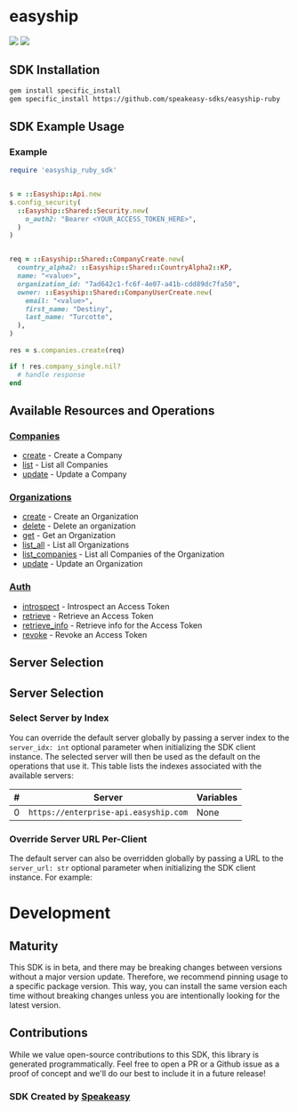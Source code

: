 # easyship

<div align="left">
    <a href="https://speakeasyapi.dev/"><img src="https://custom-icon-badges.demolab.com/badge/-Built%20By%20Speakeasy-212015?style=for-the-badge&logoColor=FBE331&logo=speakeasy&labelColor=545454" /></a>
    <a href="https://github.com/speakeasy-sdks/easyship-ruby.git/actions"><img src="https://img.shields.io/github/actions/workflow/status/speakeasy-sdks/easyship-ruby/speakeasy_sdk_generation.yml?style=for-the-badge" /></a>
    
</div>

<!-- Start SDK Installation [installation] -->
## SDK Installation

```bash
gem install specific_install
gem specific_install https://github.com/speakeasy-sdks/easyship-ruby 
```
<!-- End SDK Installation [installation] -->

<!-- Start SDK Example Usage [usage] -->
## SDK Example Usage

### Example

```ruby
require 'easyship_ruby_sdk'


s = ::Easyship::Api.new
s.config_security(
  ::Easyship::Shared::Security.new(
    o_auth2: "Bearer <YOUR_ACCESS_TOKEN_HERE>",
  )
)


req = ::Easyship::Shared::CompanyCreate.new(
  country_alpha2: ::Easyship::Shared::CountryAlpha2::KP,
  name: "<value>",
  organization_id: "7ad642c1-fc6f-4e07-a41b-cdd89dc7fa50",
  owner: ::Easyship::Shared::CompanyUserCreate.new(
    email: "<value>",
    first_name: "Destiny",
    last_name: "Turcotte",
  ),
)
    
res = s.companies.create(req)

if ! res.company_single.nil?
  # handle response
end

```
<!-- End SDK Example Usage [usage] -->

<!-- Start Available Resources and Operations [operations] -->
## Available Resources and Operations

### [Companies](docs/sdks/companies/README.md)

* [create](docs/sdks/companies/README.md#create) - Create a Company
* [list](docs/sdks/companies/README.md#list) - List all Companies
* [update](docs/sdks/companies/README.md#update) - Update a Company

### [Organizations](docs/sdks/organizations/README.md)

* [create](docs/sdks/organizations/README.md#create) - Create an Organization
* [delete](docs/sdks/organizations/README.md#delete) - Delete an organization
* [get](docs/sdks/organizations/README.md#get) - Get an Organization
* [list_all](docs/sdks/organizations/README.md#list_all) - List all Organizations
* [list_companies](docs/sdks/organizations/README.md#list_companies) - List all Companies of the Organization
* [update](docs/sdks/organizations/README.md#update) - Update an Organization

### [Auth](docs/sdks/auth/README.md)

* [introspect](docs/sdks/auth/README.md#introspect) - Introspect an Access Token
* [retrieve](docs/sdks/auth/README.md#retrieve) - Retrieve an Access Token
* [retrieve_info](docs/sdks/auth/README.md#retrieve_info) - Retrieve info for the Access Token
* [revoke](docs/sdks/auth/README.md#revoke) - Revoke an Access Token
<!-- End Available Resources and Operations [operations] -->

<!-- Start Server Selection [server] -->
## Server Selection

## Server Selection

### Select Server by Index

You can override the default server globally by passing a server index to the `server_idx: int` optional parameter when initializing the SDK client instance. The selected server will then be used as the default on the operations that use it. This table lists the indexes associated with the available servers:

| # | Server | Variables |
| - | ------ | --------- |
| 0 | `https://enterprise-api.easyship.com` | None |




### Override Server URL Per-Client

The default server can also be overridden globally by passing a URL to the `server_url: str` optional parameter when initializing the SDK client instance. For example:
<!-- End Server Selection [server] -->

<!-- Placeholder for Future Speakeasy SDK Sections -->

# Development

## Maturity

This SDK is in beta, and there may be breaking changes between versions without a major version update. Therefore, we recommend pinning usage
to a specific package version. This way, you can install the same version each time without breaking changes unless you are intentionally
looking for the latest version.

## Contributions

While we value open-source contributions to this SDK, this library is generated programmatically.
Feel free to open a PR or a Github issue as a proof of concept and we'll do our best to include it in a future release!

### SDK Created by [Speakeasy](https://docs.speakeasyapi.dev/docs/using-speakeasy/client-sdks)
